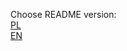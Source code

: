Choose README version:\
[PL](https://github.com/jchrobakk/task-js-testing/blob/master/README.md)\
[EN](https://github.com/jchrobakk/task-js-testing/blob/master/README.en.md)
